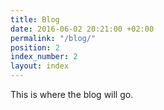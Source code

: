 ```yaml
---
title: Blog
date: 2016-06-02 20:21:00 +02:00
permalink: "/blog/"
position: 2
index_number: 2
layout: index
---
```


This is where the blog will go.

